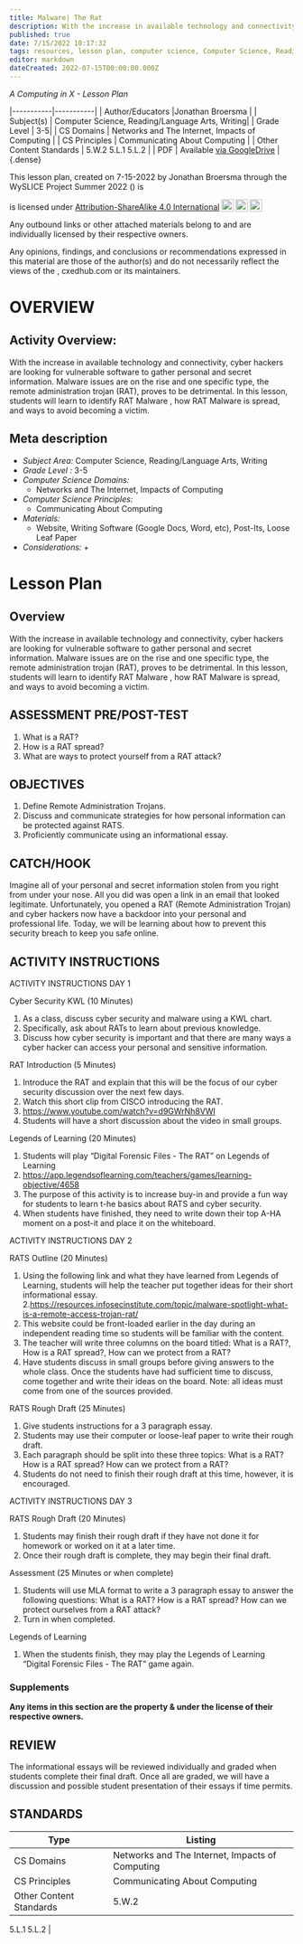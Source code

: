 ```yaml
---
title: Malware| The Rat
description: With the increase in available technology and connectivity, cyber hackers are looking for vulnerable software to gather personal and secret information. Malware issues are on the rise and one specific type, the remote administration trojan (RAT), proves to be detrimental. In this lesson, students will learn to identify RAT Malware , how RAT Malware is spread, and ways to avoid becoming a victim.
published: true
date: 7/15/2022 10:17:32
tags: resources, lesson plan, computer science, Computer Science, Reading/Language Arts, Writing 
editor: markdown
dateCreated: 2022-07-15T00:00:00.000Z
---
```

*A Computing in X - Lesson Plan*

|-----------|-----------|
| Author/Educators |Jonathan Broersma |
| Subject(s) | Computer Science, Reading/Language Arts, Writing|
| Grade Level | 3-5|
| CS Domains | Networks and The Internet, Impacts of Computing |
| CS Principles | Communicating About Computing |
| Other Content Standards | 5.W.2
5.L.1
5.L.2 | 
| PDF | Available [via GoogleDrive]() |
{.dense}






This lesson plan, created on 7-15-2022 by Jonathan Broersma through the  WySLICE Project Summer 2022 () is  <p xmlns:cc="http://creativecommons.org/ns#" >  is licensed under <a href="http://creativecommons.org/licenses/by-sa/4.0/?ref=chooser-v1" target="_blank" rel="license noopener noreferrer" style="display:inline-block;">Attribution-ShareAlike 4.0 International<img style="height:22px!important;margin-left:3px;vertical-align:text-bottom;" src="https://mirrors.creativecommons.org/presskit/icons/cc.svg?ref=chooser-v1"><img style="height:22px!important;margin-left:3px;vertical-align:text-bottom;" src="https://mirrors.creativecommons.org/presskit/icons/by.svg?ref=chooser-v1"><img style="height:22px!important;margin-left:3px;vertical-align:text-bottom;" src="https://mirrors.creativecommons.org/presskit/icons/sa.svg?ref=chooser-v1"></a></p>


Any outbound links or other attached materials belong to and are individually licensed by their respective owners. 


Any opinions, findings, and conclusions or recommendations expressed in this material are those of the author(s) and do not necessarily reflect the views of the , cxedhub.com or its maintainers.


# OVERVIEW
## Activity Overview:  
With the increase in available technology and connectivity, cyber hackers are looking for vulnerable software to gather personal and secret information. Malware issues are on the rise and one specific type, the remote administration trojan (RAT), proves to be detrimental. In this lesson, students will learn to identify RAT Malware , how RAT Malware is spread, and ways to avoid becoming a victim.
## Meta description
+ *Subject Area:* Computer Science, Reading/Language Arts, Writing 
+ *Grade Level :* 3-5 
+ *Computer Science Domains:*
   + Networks and The Internet, Impacts of Computing
+ *Computer Science Principles:*
   + Communicating About Computing
+ *Materials:* 
   + Website, Writing Software (Google Docs, Word, etc), Post-Its, Loose Leaf Paper
+ *Considerations:*
   + 


# Lesson Plan
## Overview
With the increase in available technology and connectivity, cyber hackers are looking for vulnerable software to gather personal and secret information. Malware issues are on the rise and one specific type, the remote administration trojan (RAT), proves to be detrimental. In this lesson, students will learn to identify RAT Malware , how RAT Malware is spread, and ways to avoid becoming a victim.
## ASSESSMENT PRE/POST-TEST
1. What is a RAT?
2. How is a RAT spread?
3. What are ways to protect yourself from a RAT attack?
## OBJECTIVES
1. Define Remote Administration Trojans.
2. Discuss and communicate strategies for how personal information can be protected against RATS.
3. Proficiently communicate using an informational essay.


## CATCH/HOOK
Imagine all of your personal and secret information stolen from you right from under your nose. All you did was open a link in an email that looked legitimate. Unfortunately, you opened a RAT (Remote Administration Trojan) and cyber hackers now have a backdoor into your personal and professional life. Today, we will be learning about how to prevent this security breach to keep you safe online.


## ACTIVITY INSTRUCTIONS
ACTIVITY INSTRUCTIONS DAY 1


Cyber Security KWL  (10 Minutes)
1. As a class, discuss cyber security and malware using a KWL chart. 
2. Specifically, ask about RATs to learn about previous knowledge.
3. Discuss how cyber security is important and that there are many ways a cyber hacker can access your personal and sensitive information.


RAT Introduction  (5 Minutes)
1. Introduce the RAT and explain that this will be the focus of our cyber security discussion over the next few days. 
2. Watch this short clip from CISCO introducing the RAT.
3. https://www.youtube.com/watch?v=d9GWrNh8VWI
4. Students will have a short discussion about the video in small groups. 


Legends of Learning  (20 Minutes)
1. Students will play “Digital Forensic Files - The RAT” on Legends of Learning
2. https://app.legendsoflearning.com/teachers/games/learning-objective/4658
3. The purpose of this activity is to increase buy-in and provide a fun way for students to learn t-he basics about RATS and cyber security. 
4. When students have finished, they need to write down their top A-HA moment on a post-it and place it on the whiteboard. 


ACTIVITY INSTRUCTIONS DAY 2


RATS Outline  (20 Minutes)
1. Using the following link and what they have learned from Legends of Learning, students will help the teacher put together ideas for their short informational essay. 
2.https://resources.infosecinstitute.com/topic/malware-spotlight-what-is-a-remote-access-trojan-rat/
3. This website could be front-loaded earlier in the day during an independent reading time so students will be familiar with the content. 
4. The teacher will write three columns on the board titled: What is a RAT?, How is a RAT spread?, How can we protect from a RAT?
5. Have students discuss in small groups before giving answers to the whole class. Once the students have had sufficient time to discuss, come together and write their ideas on the board. Note: all ideas must come from one of the sources provided. 


RATS Rough Draft (25 Minutes)
1. Give students instructions for a 3 paragraph essay. 
2. Students may use their computer or loose-leaf paper to write their rough draft. 
3. Each paragraph should be split into these three topics: What is a RAT? How is a RAT spread? How can we protect from a RAT?
4. Students do not need to finish their rough draft at this time, however, it is encouraged. 


ACTIVITY INSTRUCTIONS DAY 3


RATS Rough Draft  (20 Minutes)
1. Students may finish their rough draft if they have not done it for homework or worked on it at a later time. 
2. Once their rough draft is complete, they may begin their final draft. 


Assessment (25 Minutes or when complete)
1. Students will use MLA format to write a 3 paragraph essay to answer the following questions: What is a RAT? How is a RAT spread? How can we protect ourselves from a RAT attack?
2. Turn in when completed. 


Legends of Learning
1. When the students finish, they may play the Legends of Learning “Digital Forensic Files - The RAT” game again.


### Supplements
**Any items in this section are the property & under the license of their respective owners.**






## REVIEW
The informational essays will be reviewed individually and graded when students complete their final draft. Once all are graded, we will have a discussion and possible student presentation of their essays if time permits.
## STANDARDS        
| Type | Listing | 
|-----------|-----------|
| CS Domains  | Networks and The Internet, Impacts of Computing|
| CS Principles   | Communicating About Computing|
| Other Content Standards | 5.W.2
5.L.1
5.L.2  |